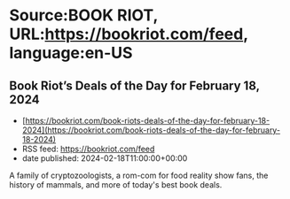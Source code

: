 # Source:BOOK RIOT, URL:https://bookriot.com/feed, language:en-US

## Book Riot’s Deals of the Day for February 18, 2024
 - [https://bookriot.com/book-riots-deals-of-the-day-for-february-18-2024](https://bookriot.com/book-riots-deals-of-the-day-for-february-18-2024)
 - RSS feed: https://bookriot.com/feed
 - date published: 2024-02-18T11:00:00+00:00

A family of cryptozoologists, a rom-com for food reality show fans, the history of mammals, and more of today's best book deals.


